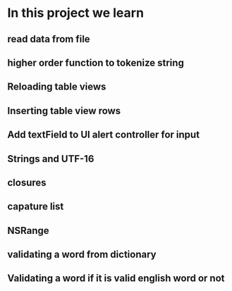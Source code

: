 
# In this project we learn

## read data from file
## higher order function to tokenize string
## Reloading table views
## Inserting table view rows
## Add textField to UI alert controller for input
## Strings and UTF-16
## closures
## capature list
## NSRange
## validating a word from dictionary
## Validating a word if it is valid english word or not